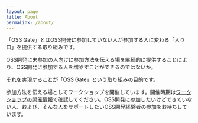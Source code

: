 ```yaml
---
layout: page
title: About
permalink: /about/
---
```


「OSS Gate」とはOSS開発に参加していない人が参加する人に変わる「入り口」を提供する取り組みです。

OSS開発に未参加の人向けに参加方法を伝える場を継続的に提供することにより、OSS開発に参加する人を増やすことができるのではないか。

それを実現することが「OSS Gate」という取り組みの目的です。

参加方法を伝える場としてワークショップを開催しています。開催時期は[ワークショップの開催情報](https://oss-gate.doorkeeper.jp/events/upcoming)で確認してください。OSS開発に参加したいけどできていない人、および、そんな人をサポートしたいOSS開発経験者の参加をお待ちしています。
